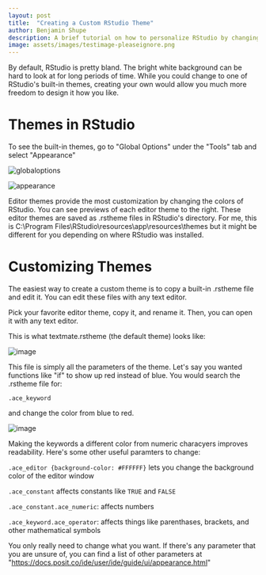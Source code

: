 ```yaml
---
layout: post
title:  "Creating a Custom RStudio Theme"
author: Benjamin Shupe
description: A brief tutorial on how to personalize RStudio by changing and customizing themes.
image: assets/images/testimage-pleaseignore.png
--- 
```


By default, RStudio is pretty bland. The bright white background can be hard to look at for long periods of time. While you could change to one of RStudio's built-in themes, creating your own would allow you much more freedom to design it how you like.

# Themes in RStudio

To see the built-in themes, go to "Global Options" under the "Tools" tab and select "Appearance"

![globaloptions](https://github.com/shupe64/shupe64.github.io/assets/144186508/e11695bb-9fed-435b-9805-5bb61135db24)

![appearance](https://github.com/shupe64/shupe64.github.io/assets/144186508/1a28342c-a06b-417c-87af-1013b771c931)

Editor themes provide the most customization by changing the colors of RStudio. You can see previews of each editor theme to the right. These editor themes are saved as .rstheme files in RStudio's directory. For me, this is
C:\Program Files\RStudio\resources\app\resources\themes
but it might be different for you depending on where RStudio was installed.

# Customizing Themes

The easiest way to create a custom theme is to copy a built-in .rstheme file and edit it. You can edit these files with any text editor. 

Pick your favorite editor theme, copy it, and rename it. Then, you can open it with any text editor.

This is what textmate.rstheme (the default theme) looks like:

![image](https://github.com/shupe64/shupe64.github.io/assets/144186508/3d39107a-be07-42b1-a6fe-659e7bc32355)

This file is simply all the parameters of the theme. Let's say you wanted functions like "if" to show up red instead of blue. You would search the .rstheme file for:

`.ace_keyword`

and change the color from blue to red. 

![image](https://github.com/shupe64/shupe64.github.io/assets/144186508/b9835902-030b-4b8e-adac-55b36c29a57b)

Making the keywords a different color from numeric characyers improves readability. Here's some other useful paramters to change:

`.ace_editor {background-color: #FFFFFF}` lets you change the background color of the editor window

`.ace_constant` affects constants like `TRUE` and `FALSE`

`.ace_constant.ace_numeric`: affects numbers

`.ace_keyword.ace_operator`: affects things like parenthases, brackets, and other mathematical symbols

You only really need to change what you want. If there's any parameter that you are unsure of, you can find a list of other parameters at "https://docs.posit.co/ide/user/ide/guide/ui/appearance.html"



